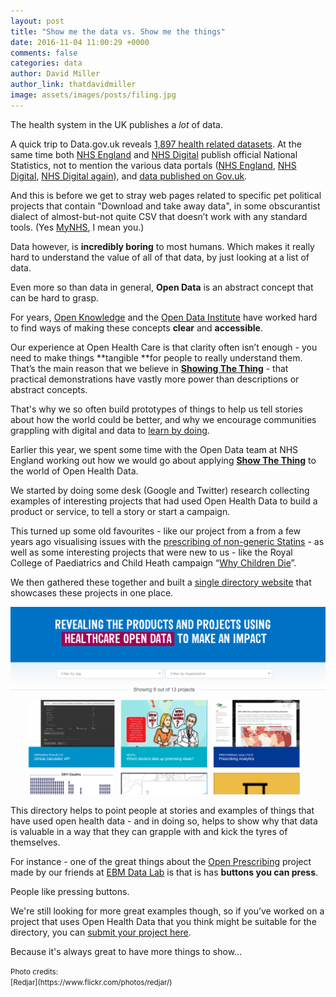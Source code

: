 ```yaml
---
layout: post
title: "Show me the data vs. Show me the things"
date: 2016-11-04 11:00:29 +0000
comments: false
categories: data
author: David Miller
author_link: thatdavidmiller
image: assets/images/posts/filing.jpg
---
```

The health system in the UK publishes a *lot* of data.

A quick trip to Data.gov.uk reveals [1,897 health related datasets](https://data.gov.uk/data/search?theme-primary=Health). At the same time both [NHS England](https://www.england.nhs.uk/statistics/statistical-work-areas/) and [NHS Digital](http://content.digital.nhs.uk/statisticsa-z) publish official National Statistics, not to mention the various data portals ([NHS England](https://data.england.nhs.uk/), [NHS Digital](https://indicators.hscic.gov.uk/webview/), [NHS Digital again](http://content.digital.nhs.uk/searchcatalogue?q=+&area=&size=10&sort=Relevance#top)), and [data published on Gov.uk](https://www.gov.uk/government/publications/phe-data-and-analysis-tools-a-to-z/phe-data-and-analysis-tools-a-to-z).

And this is before we get to stray web pages related to specific pet political projects that contain "Download and take away data", in some obscurantist dialect of almost-but-not quite CSV that doesn’t work with any standard tools. (Yes [MyNHS](https://www.nhs.uk/service-search/Performance/DownloadData), I mean you.)

Data however, is **incredibly boring** to most humans. Which makes it really hard to understand the value of all of that data, by just looking at a list of data.

Even more so than data in general, **Open Data** is an abstract concept that can be hard to grasp.

For years, [Open Knowledge](http://opendefinition.org/) and the [Open Data Institute](http://theodi.org/data-spectrum) have worked hard to find ways of making
these concepts **clear** and **accessible**.

Our experience at Open Health Care is that clarity often isn’t enough - you need to make
things **tangible **for people to really understand them. That’s the main reason that we believe in **[Showing The Thing](https://gds.blog.gov.uk/2014/06/03/principles-for-prototyping/)** - that practical demonstrations
have vastly more power than descriptions or abstract concepts.

That's why we so often build prototypes of things to help us tell stories about how the world
could be better, and why we
encourage communities grappling with digital and data to [learn by doing](http://openhealthcare.org.uk/blog/2016/10/24/nhs-hack-day-14-newcastle/).

Earlier this year, we spent some time with the Open Data team at NHS England working out how we would go about applying **[Show The Thing](http://transformation.blog.nhs.uk/show-the-thing)** to the world of Open Health Data.

We started by doing some desk (Google and Twitter) research collecting examples of interesting projects that had used Open Health Data to build a product or service, to tell a story or start a campaign.

This turned up some old favourites - like our project from a from a few years ago visualising
issues with the [prescribing of non-generic Statins](http://prescribinganalytics.com) - as well as some interesting projects that
were new to us - like the Royal College of Paediatrics and Child Heath campaign “[Why Children Die](http://www.rcpch.ac.uk/news-campaigns/campaigns/why-children-die/why-children-die-rcpch-campaign)”.


We then gathered these together and built a [single directory website](https://data.england.nhs.uk/datadirectory/) that showcases these projects in one place.

<div class="post-thumb">
     <center>
  <img class="img-responsive" src="/assets/images/posts/datadirectory.png" alt="" />
</div><!--//post-thumb-->

This directory helps to point people at stories and examples of things that have used open health data - and in doing so, helps to show
why that data is valuable in a way that they can grapple with and kick the tyres of themselves.

For instance - one of the great things about the [Open Prescribing](https://openprescribing.net/) project made by our friends at [EBM Data Lab](https://ebmdatalab.net/) is that
is has **buttons you can press**.

People like pressing buttons.

We're still looking for more great examples though, so if you’ve worked on a project that uses Open Health Data
that you think might be suitable for the directory, you can [submit your project here](https://data.england.nhs.uk/datadirectory/add/).

Because it's always great to have more things to show...

<small>
Photo credits: <br />
[Redjar](https://www.flickr.com/photos/redjar/)
</small>
